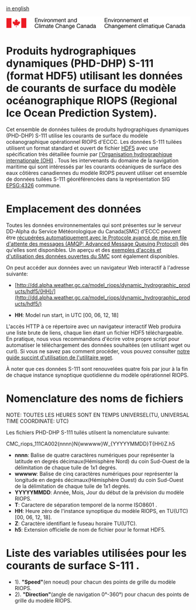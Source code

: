 [in english](readme_riops_S111-datamart-alpha_en.md)

![ECCC logo](../../docs/img_eccc-logo.png)


# Produits hydrographiques dynamiques (PHD-DHP) S-111 (format HDF5) utilisant les données de courants de surface du modèle océanographique RIOPS (Regional Ice Ocean Prediction System).

Cet ensemble de données tuilées de produits hydrographiques dynamiques (PHD-DHP) S-111 utilise les courants de surface du modèle océanographique opérationnel RIOPS d'ECCC. Les données S-111 tuilées utilisent un format standard et ouvert de fichier [HDF5](ttps://www.hdfgroup.org/solutions/hdf5/) avec une spécification très détaillée fournie par [l'Organisation hydrographique internationale (OHI)](https://iho.int/fr/) . Tous les intervenants du domaine de la navigation maritime qui sont intéressés par les courants océaniques de surface des eaux côtières canadiennes du modèle RIOPS peuvent utiliser cet ensemble de données tuilées S-111 géoréférencées dans la représentation SIG [EPSG:4326](https://epsg.io/4326) commune.

# Emplacement des données

Toutes les données environnementales qui sont présentes sur le serveur DD-Alpha du Service Météorologique du Canada(SMC) d'ECCC peuvent être [récupérées automatiquement avec le Protocole avancé de mise en file d'attente des messages (AMQP: Advanced Message Queuing Protocol)](../../docs/msc-datamart/amqp_fr.md) dès qu'elles sont disponibles. Un aperçu et des [exemples d'accès et d'utilisation des données ouvertes du SMC](../../docs/usage/readme_fr.md)  sont également disponibles.

On peut accéder aux données avec un navigateur Web interactif à l'adresse suivante:

* [http://dd.alpha.weather.gc.ca/model_riops/dynamic_hydrographic_products/hdf5/{HH}/](http://dd.alpha.weather.gc.ca/model_riops/dynamic_hydrographic_products/hdf5/)

* __HH__: Model run start, in UTC [00, 06, 12, 18]

L'accès HTTP à ce répertoire avec un navigateur interactif Web produira une liste brute de liens, chaque lien étant un fichier HDF5 téléchargeable. En pratique, nous vous recommandons d'écrire votre propre script pour automatiser le téléchargement des données souhaitées (en utilisant wget ou curl). Si vous ne savez pas comment procéder, vous pouvez consulter [notre guide succint d'utilisation de l'utilitaire wget](../../docs/msc-datamart/readme_wget-datamart_fr.md).

À noter que ces données S-111 sont renouvelées quatre fois par jour à la fin de chaque instance synoptique quotidienne du modèle opérationnel RIOPS.

# Nomenclature des noms de fichiers

NOTE: TOUTES LES HEURES SONT EN TEMPS UNIVERSEL(TU, UNIVERSAL TIME COORDINATE: UTC)

Les fichiers PHD-DHP S-111 tuilés utilsent la nomenclature suivante:

CMC_riops_111CA002{nnnn}N{wwwww}W_{YYYYYMMDD}T{HH}Z.h5

* __nnnn__: Balise de quatre caractères numériques pour représenter la latitude en degrés décimaux(Hémisphère Nord) du coin Sud-Ouest de la délimitation de chaque tuile de 1x1 degrés.
* __wwwww__: Balise de cinq caractères numériques pour représenter la longitude en degrés décimaux(Hémisphère Ouest) du coin Sud-Ouest de la délimitation de chaque tuile de 1x1 degrés.
* __YYYYYMMDD__: Année, Mois, Jour du début de la prévision du modèle RIOPS.
* __T__: Caractere de séparation temporel de la norme ISO8601 .
* __HH__: Heure zéro de l'instance synoptique du modèle RIOPS, en TU(UTC) [00, 06, 12, 18].
* __Z__: Caractère identifiant le fuseau horaire TU(UTC).
* __h5__: Extension officielle de nom de fichier pour le format HDF5.

# Liste des variables utilisées pour les courants de surface S-111 .

* 1). __"Speed"__(en noeud) pour chacun des points de grille du modèle RIOPS.
* 2). __"Direction"__(angle de navigation 0°-360°) pour chacun des points de grille du modèle RIOPS.